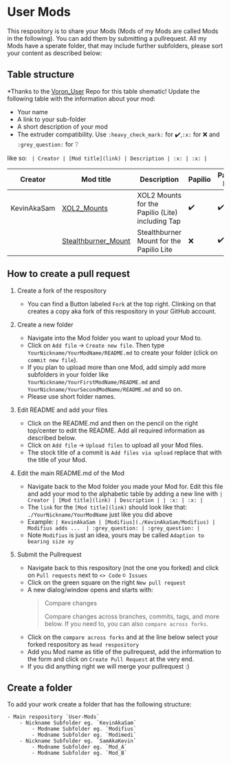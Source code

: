 # User Mods

This respository is to share your Mods (Mods of my Mods are called Mods in the following). You can add them by submitting a pullrequest.
All my Mods have a sperate folder, that may include further subfolders, please sort your content as described below:

## Table structure

*Thanks to the [Voron_User](https://github.com/VoronDesign/VoronUsers) Repo for this table shematic! 
Update the following table with the information about your mod:
- Your name
- A link to your sub-folder
- A short description of your mod
- The extruder compatibility. Use `:heavy_check_mark:` for :heavy_check_mark:,`:x:` for :x: and `:grey_question:` for :grey_question:

like so:
`
| Creator | [Mod title](link) | Description | :x: | :x: |`

| Creator | Mod title | Description | Papilio | Papilio Lite |
| --- | --- | --- | --- | --- | 
| KevinAkaSam |[XOL2_Mounts](./KevinAkaSam/XOL2_Mounts)| XOL2 Mounts for the Papilio (Lite) including Tap  | :heavy_check_mark: | :heavy_check_mark: |
|  |[Stealthburner_Mount](./KevinAkaSam/Stealthburner_Mount)| Stealthburner Mount for the Papilio Lite  | :x: | :heavy_check_mark: |

## How to create a pull request 

1. Create a fork of the respository
    - You can find a Button labeled `Fork` at the top right. Clinking on that creates a copy aka fork of this respository in your GitHub account.

2. Create a new folder
    - Navigate into the Mod folder you want to upload your Mod to.
    - Click on `Add file` -> `Create new file`. Then type `YourNickname/YourModName/README.md` to create your folder (click on `commit new file`).
    - If you plan to upload more than one Mod, add simply add more subfolders in your folder like `YourNickname/YourFirstModName/README.md` and `YourNickname/YourSecondModName/README.md` and so on. 
    - Please use short folder names.

3. Edit README and add your files
    - Click on the README.md and then on the pencil on the right top/center to edit the README. Add all required information as described below.
    - Click on `Add file` -> `Upload files` to upload all your Mod files.
    - The stock title of a commit is `Add files via upload` replace that with the title of your Mod.

4. Edit the main README.md of the Mod
    - Navigate back to the Mod folder you made your Mod for. Edit this file and add your mod to the alphabetic table by adding a new line with `| Creator | [Mod title](link) | Description | | :x: | :x: |`
    - The `link` for the `[Mod title](link)` should look like that: `./YourNickname/YourModName` just like you did above
    - Example: `| KevinAkaSam | [Modifius](./KevinAkaSam/Modifius) | Modifius adds ...  | :grey_question: | :grey_question: |`
    - Note `Modifius` is just an idea, yours may be called `Adaption to bearing size xy`

5. Submit the Pullrequest
    - Navigate back to this respository (not the one you forked) and click on `Pull requests` next to `<> Code` `© Issues`
    - Click on the green square on the right `New pull request`
    - A new dialog/window opens and starts with:
        >Compare changes
        >
        >Compare changes across branches, commits, tags, and more below. If you need to, you can also `compare across forks`.
    - Click on the `compare across forks` and at the line below select your forked respository as `head respository`
    - Add you Mod name as title of the pullrequest, add the information to the form and click on  `Create Pull Request` at the very end.
    - If you did anything right we will merge your pullrequest :)
 
## Create a folder

To add your work create a folder that has the following structure:

    - Main respository `User-Mods` 
        - Nickname Subfolder eg. `KevinAkaSam`
            - Modname Subfolder eg. `Modifius`
            - Modname Subfolder eg. `Modimedi`
        - Nickname Subfolder eg. `SamAkaKevin`
            - Modname Subfolder eg. `Mod_A`
            - Modname Subfolder eg. `Mod_B`